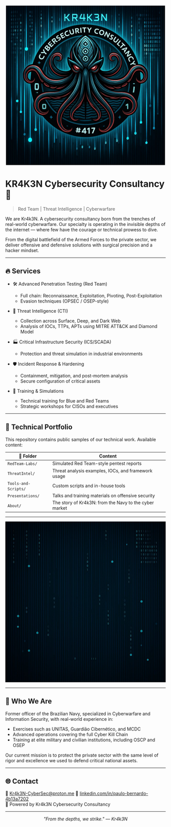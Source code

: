 <p align="center">
  <img src="kraken-banner.jpg" alt="Kr4k3N Logo" width="500"/>
</p>

# KR4K3N Cybersecurity Consultancy 🐙

> Red Team | Threat Intelligence | Cyberwarfare

We are Kr4k3N. A cybersecurity consultancy born from the trenches of real-world cyberwarfare. Our specialty is operating in the invisible depths of the internet — where few have the courage or technical prowess to dive.

From the digital battlefield of the Armed Forces to the private sector, we deliver offensive and defensive solutions with surgical precision and a hacker mindset.

---

## 🔥 Services

- 🛠 Advanced Penetration Testing (Red Team)
  - Full chain: Reconnaissance, Exploitation, Pivoting, Post-Exploitation
  - Evasion techniques (OPSEC / OSEP-style)

- 🧠 Threat Intelligence (CTI)
  - Collection across Surface, Deep, and Dark Web
  - Analysis of IOCs, TTPs, APTs using MITRE ATT&CK and Diamond Model

- 🏭 Critical Infrastructure Security (ICS/SCADA)
  - Protection and threat simulation in industrial environments

- 🛡 Incident Response & Hardening
  - Containment, mitigation, and post-mortem analysis
  - Secure configuration of critical assets

- 🧩 Training & Simulations
  - Technical training for Blue and Red Teams
  - Strategic workshops for CISOs and executives

---

## 📂 Technical Portfolio

This repository contains public samples of our technical work. Available content:

| 📁 Folder | Content |
|----------|---------|
| `RedTeam-Labs/` | Simulated Red Team-style pentest reports |
| `ThreatIntel/` | Threat analysis examples, IOCs, and framework usage |
| `Tools-and-Scripts/` | Custom scripts and in-house tools |
| `Presentations/` | Talks and training materials on offensive security |
| `About/` | The story of Kr4k3N: from the Navy to the cyber market |

---

<p align="center">
  <img src="binary-background.jpg" alt="Kr4k3N Background" width="700"/>
</p>

---

## 🤝 Who We Are

Former officer of the Brazilian Navy, specialized in Cyberwarfare and Information Security, with real-world experience in:

- Exercises such as UNITAS, Guardião Cibernético, and MCDC
- Advanced operations covering the full Cyber Kill Chain
- Training at elite military and civilian institutions, including OSCP and OSEP

Our current mission is to protect the private sector with the same level of rigor and excellence we used to defend critical national assets.

---

## 🌐 Contact

📧 Kr4k3N-CyberSec@proton.me
🔗 [linkedin.com/in/paulo-bernardo-4b13a7202](https://www.linkedin.com/in/paulo-bernardo-4b13a7202)  
🐙 Powered by Kr4k3N Cybersecurity Consultancy

---

<p align="center">
  <i>"From the depths, we strike." — Kr4k3N</i>
</p>
